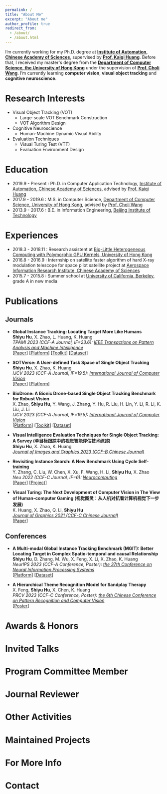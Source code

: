 ```yaml
---
permalink: /
title: "About Me"
excerpt: "About me"
author_profile: true
redirect_from: 
  - /about/
  - /about.html
---
```


I’m currently working for my Ph.D. degree at **[Institute of Automation, Chinese Academy of Sciences](http://www.ia.cas.cn/)**, supervised by **[Prof. Kaiqi Huang](https://people.ucas.ac.cn/~huangkaiqi)**. Before that, I received my master's degree from the **[Department of Computer Science, the University of Hong Kong](https://www.cs.hku.hk/)** under the supervision of **[Prof. Choli Wang](https://www.cs.hku.hk/people/academic-staff/clwang)**.
I’m currently learning **computer vision**, **visual object tracking** and **cognitive neuroscience**.

<!-- News -->

Research Interests
======
- Visual Object Tracking (VOT)
  - Large-scale VOT Benchmark Construction
  - VOT Algorithm Design
- Cognitive Neuroscience
  - Human-Machine Dynamic Visual Ability
- Evaluation Techniques
  - Visual Turing Test (VTT)
  - Evaluation Environment Design

Education
======
* 2019.9 - Present : Ph.D. in  Computer Application Technology, [Institute of Automation, Chinese Academy of Sciences](http://www.ia.cas.cn/), advised by [Prof. Kaiqi Huang](https://people.ucas.ac.cn/~huangkaiqi)
* 2017.9 - 2019.6 : M.S. in Computer Science, [Department of Computer Science, University of Hong Kong](https://www.cs.hku.hk/), advised by [Prof. Choli Wang](https://www.cs.hku.hk/people/academic-staff/clwang)
* 2013.9 - 2017.6 : B.E. in Information Engineering, [Beijing Institute of Technology](https://english.bit.edu.cn/)

Experiences
======
* 2018.3 - 2018.11 : Research assistent at [Big-Little Heterogeneous Computing with Polymorphic GPU Kernels, University of Hong Kong](https://i.cs.hku.hk/~clwang/big_little_GPU.htm)
* 2016.8 - 2016.9 : Internship on satellite faster algorithm of hard X-ray modulation telescope for space pilot satellite project at [Aerospace Information Research Institute, Chinese Academy of Sciences](http://aircas.ac.cn/)
* 2015.7 - 2015.8 : Summer school at [University of California, Berkeley](https://www.berkeley.edu/), grade A in new media

Publications
======

## Journals
* **Global Instance Tracking: Locating Target More Like Humans**<br>
  **Shiyu Hu**, X. Zhao, L. Huang, K. Huang<br>
  *TPAMI 2023 (CCF-A Journal, IF=23.6): [IEEE Transactions on Pattern Analysis and Machine Intelligence](https://ieeexplore.ieee.org/xpl/RecentIssue.jsp?punumber=34)*<br>
  [[Paper](https://ieeexplore.ieee.org/document/9720246/)] 
  [[Platform](http://videocube.aitestunion.com/)] 
  [[Toolkit](https://github.com/huuuuusy/videocube-toolkit)] 
  [[Dataset](http://videocube.aitestunion.com/downloads)]

* **SOTVerse: A User-defined Task Space of Single Object Tracking**<br>
  **Shiyu Hu**, X. Zhao, K. Huang<br>
  *IJCV 2023 (CCF-A Journal, IF=19.5): [International Journal of Computer Vision](https://www.springer.com/journal/11263)*<br>
  [[Paper](https://link.springer.com/article/10.1007/s11263-023-01908-5)] 
  [[Platform](http://metaverse.aitestunion.com/)] 

* **BioDrone: A Bionic Drone-based Single Object Tracking Benchmark for Robust Vision**<br>
  X. Zhao, **Shiyu Hu**, Y. Wang, J. Zhang, Y. Hu, R. Liu, H. Lin, Y. Li, R. Li, K. Liu, J. Li<br>
  *IJCV 2023 (CCF-A Journal, IF=19.5): [International Journal of Computer Vision](https://www.springer.com/journal/11263)*<br>
  [[Platform](http://biodrone.aitestunion.com/)] 
  [[Toolkit](https://github.com/huuuuusy/biodrone-toolkit-official)] 
  [[Dataset](http://biodrone.aitestunion.com/downloads)] 

* **Visual Intelligence Evaluation Techniques for Single Object Tracking: A Survey (单目标跟踪中的视觉智能评估技术综述)**<br>
  **Shiyu Hu**, X. Zhao, K. Huang<br>
  *[Journal of Images and Graphics 2023 (CCF-B Chinese Journal)](http://www.cjig.cn/jig/ch/index.aspx)*<br>

* **Revisiting Instance Search: A New Benchmark Using Cycle Self-training**<br>
  Y. Zhang, C. Liu, W. Chen, X. Xu, F. Wang, H. Li, **Shiyu Hu**, X. Zhao<br>
  *Neu 2022 (CCF-C Journal, IF=6): [Neurocomputing](https://www.sciencedirect.com/journal/neurocomputing)*<br>
  [[Paper](https://www.sciencedirect.com/science/article/abs/pii/S0925231222007445)] 
  [[Project](https://github.com/Instance-Search/)] 

* **Visual Turing: The Next Development of Computer Vision in The View of Human-computer Gaming (视觉图灵：从人机对抗看计算机视觉下一步发展)**<br>
  K. Huang, X. Zhao, Q. Li, **Shiyu Hu**<br>
  *[Journal of Graphics 2021 (CCF-C Chinese Journal)](http://www.txxb.com.cn/CN/2095-302X/home.shtml)*<br>
  [[Paper](http://www.txxb.com.cn/CN/10.11996/JG.j.2095-302X.2021030339)] 


## Conferences
* **A Multi-modal Global Instance Tracking Benchmark (MGIT): Better Locating Target in Complex Spatio-temporal and causal Relationship**<br>
  **Shiyu Hu**, D. Zhang, M. Wu, X. Feng, X. Li, X. Zhao, K. Huang<br>
  *NeurIPS 2023 (CCF-A Conference, Poster): [the 37th Conference on Neural Information Processing Systems](https://neurips.cc/Conferences/2023)*<br>
  [[Platform](http://videocube.aitestunion.com/)] 
  [[Dataset]([[Toolkit](https://github.com/huuuuusy/videocube-toolkit)])] 

* **A Hierarchical Theme Recognition Model for Sandplay Therapy**<br>
  X. Feng, **Shiyu Hu**, X. Chen, K. Huang<br>
  *PRCV 2023 (CCF-C Conference, Poster): [the 6th Chinese Conference on Pattern Recognition and Computer Vision](https://www.prcv2023.cn/2023prcv)*<br>
  [[Poster](https://huuuuusy.github.io/files/PRCV23-poster.pdf)]


<!-- ## Patents -->



Awards & Honors
======
<!-- * 2023 Zhu Li Yuehua Excellent Doctoral Student Award of Chinese Academy of Sciences
  (中国科学院朱李月华优秀博士生奖)
* 2023 CSC Scholarship
* 2022, 2023 Merit Student of University of Chinese Academy of Sciences <br>
  (中国科学院大学三好学生）
* 2017 Merit Student of Chinese Academy of Sciences <br>
  (中国科学院优秀共青团员）
* 2017, 2018 Merit Student of University of Chinese Academy of Sciences <br>
  (中国科学院大学优秀共青团员）
* 2017 Third Prize of the National Scholarship
* 2018 Second Prize in China Undergraduate Mathematical Contest in Modeling

* 2017, 2018 Outstanding Individual of Students' Association Union
* 2018 Third Prize of the "UCAS Cup" Innovation and Entrepreneurship Competition
* 2018 Outstanding Volunteer of IEEE UCAS Branch
* 2017 Outstanding Member of UCAS National Flag Guard
* 2017 Third Prize in the 4th Undergraduate National Flag Raiser Competition -->


Invited Talks
======
<!-- * 2023.9.29 Invited talk "Multi-Agent Deep Reinforcement Learning: Background and Recent Works" at [SpaceTimeLab, University College London](https://www.ucl.ac.uk/civil-environmental-geomatic-engineering/research/groups-centres-and-sections/spacetimelab)<br>
* 2023.9.8 Invited talk "Research Experience Sharing" at [School of Emergency Management Science and Engineering, University of Chinese Academy of Sciences](https://emse.ucas.edu.cn/index.php/zh)<br>
* 2022.8.25 Invited talk "Deep Reinforcement Learning: Background and Recent Works" at [Institute of Mechanics, Chinese Academy of Sciences](http://www.imech.ac.cn/)<br>
* 2022.7.24 Invited talk "Relation-Aware Credit Assignment for Ad-Hoc Cooperation in Multi-Agent Deep Reinforcement Learning" at [2022 IJCAI workshop on Ad Hoc Teamwork](https://sites.google.com/view/ad-hoc-teamwork)<br>
  [[Slides](https://huuuuusy.github.io/files/RACA.pdf)] -->


Program Committee Member
======
<!-- * IJCAI 2023：[the 32nd International Joint Conference on Artificial Intelligence](https://ijcai-23.org/)
* ECAI 2023：[the 26th European Conference on Artificial Intelligence](https://ecai2023.eu/)
* MRS 2023：[the 4th International Symposium on Multi-Robot and Multi-Agent Systems](https://sites.bu.edu/mrs2023/)
* CAC 2023: [the Chinese Automation Congress](https://www.cac2023.org.cn/)
* IVPAI 2023: [the 5th International Conference on Image, Video Processing and Artificial Intelligence](https://www.ivpai.org)
* ICML 2022: [the 39th International Conference on Machine Learning](https://icml.cc/Conferences/2022)
* CAC 2022: [the Chinese Automation Congress](http://www.cac2022.org.cn/) -->


Journal Reviewer
======
<!-- * TNNLS: [IEEE Transactions on Neural Networks and Learning Systems](https://ieeexplore.ieee.org/xpl/RecentIssue.jsp?punumber=5962385) -->

Other Activities
======
<!-- * 2022.7 [The IEEE CIS Student and Early Career mentoring program](https://wcci2022.org/ieee-cis-student-and-early-career-mentoring-program/)
* 2017.9 - 2018.7 : President of the Students' Association Union
* 2017.9 - 2018.7 : Vice President of the Student Union
* 2016.9 - 2018.7 : Vice Captain of UCAS National Flag Guard
* 2017 [Talk on the Preparation of the College Entrance Examination](https://ln.qq.com/zt2017/gaokao2017/pc.htm?pgv_ref=aio2015&ptlang=2052}{Guide to Registration)
* 2017 [Cover Person of UCAS School Magazine](https://huuuuusy.github.io/files/201704.pdf)
* 2018 [Repot by UCAS School Magazine](https://huuuuusy.github.io/files/201803.pdf)
* 2017 [Book1](https://book.yunzhan365.com/stpe/ajje/mobile/index.html#p=1) about student activities
* 2018 [Book2](https://huuuuusy.github.io/files/book2.pdf) about student activities -->


Maintained Projects
======
<!-- * [Multi-Agent Reinforcement Learning Papers](https://github.com/huuuuusy/Multi-Agent-Reinforcement-Learning-papers)  [![GitHub stars](https://img.shields.io/github/stars/huuuuusy/Multi-Agent-Reinforcement-Learning-papers)](https://github.com/huuuuusy/Multi-Agent-Reinforcement-Learning-papers/stargazers)  ![GitHub last commit](https://img.shields.io/github/last-commit/huuuuusy/Multi-Agent-Reinforcement-Learning-papers?label=last%20update)
* [Multi-Agent Reinforcement Learning Papers with Code](https://github.com/huuuuusy/MARL-papers-with-code)  [![GitHub stars](https://img.shields.io/github/stars/huuuuusy/MARL-papers-with-code)](https://github.com/huuuuusy/MARL-papers-with-code/stargazers)  ![GitHub last commit](https://img.shields.io/github/last-commit/huuuuusy/MARL-papers-with-code?label=last%20update)
* [Multi-Agent Reinforcement Learning Resources Collection](https://github.com/huuuuusy/MARL-resources-collection)  [![GitHub stars](https://img.shields.io/github/stars/huuuuusy/MARL-resources-collection)](https://github.com/huuuuusy/MARL-resources-collection/stargazers)  ![GitHub last commit](https://img.shields.io/github/last-commit/huuuuusy/MARL-resources-collection?label=last%20update)
* [Adversarial Reinforcement Learning Papers](https://github.com/huuuuusy/Adversarial-Reinforcement-Learning-Papers)  [![GitHub stars](https://img.shields.io/github/stars/huuuuusy/Adversarial-Reinforcement-Learning-Papers)](https://github.com/huuuuusy/Adversarial-Reinforcement-Learning-Papers/stargazers)  ![GitHub last commit](https://img.shields.io/github/last-commit/huuuuusy/Adversarial-Reinforcement-Learning-Papers?label=last%20update) -->


For More Info
======
<!-- * [Pattern Recognition and Intelligent System Development Laboratory](http://lamp.ucas.ac.cn/)
* [Intelligence of Human-Computer Competition](http://turingai.ia.ac.cn/)
* [Research Group of Intelligent Gaming](http://www.ig.ia.ac.cn:81/)
* [Center for Research on Intelligent System and Engineering](http://www.crise.ia.ac.cn/)
* [Institute of Automation, Chinese Academy of Sciences](http://www.ia.cas.cn/)
* [University of Chinese Academy of Sciences](https://www.ucas.ac.cn/)
 -->

Contact
======
<!-- * chenhao915@mails.ucas.ac.cn (Main)
* hao.chen@ucl.ac.uk (Valid from 2023.9 - 2024.8)
* chenhao2019@ia.ac.cn (Expired) -->
